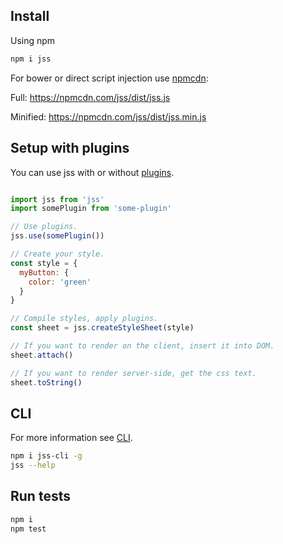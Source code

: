 ## Install

Using npm

```bash
npm i jss
```

For bower or direct script injection use [npmcdn](https://npmcdn.com):

Full:
https://npmcdn.com/jss/dist/jss.js

Minified:
https://npmcdn.com/jss/dist/jss.min.js

## Setup with plugins

You can use jss with or without [plugins](https://github.com/jsstyles?query=jss-).

```javascript

import jss from 'jss'
import somePlugin from 'some-plugin'

// Use plugins.
jss.use(somePlugin())

// Create your style.
const style = {
  myButton: {
    color: 'green'
  }
}

// Compile styles, apply plugins.
const sheet = jss.createStyleSheet(style)

// If you want to render on the client, insert it into DOM.
sheet.attach()

// If you want to render server-side, get the css text.
sheet.toString()
```

## CLI

For more information see [CLI](https://github.com/jsstyles/jss-cli).

```bash
npm i jss-cli -g
jss --help
```

## Run tests

```bash
npm i
npm test
```
